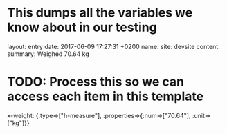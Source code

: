 # This dumps all the variables we know about in our testing
layout: entry
date: 2017-06-09 17:27:31 +0200
name: 
site: devsite
content: 
summary: Weighed 70.64 kg
# TODO: Process this so we can access each item in this template
x-weight: {:type=>["h-measure"], :properties=>{:num=>["70.64"], :unit=>["kg"]}}
